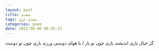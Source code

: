 ```yaml
---
layout: post
title: سعدی
tags: سعدی غزل
categories: poem
date: 2022-06-06 06:35:23
---
```


گر خیال یاری اندیشند باری چون تو یار / یا هوای دوستی ورزند باری چون تو دوست
